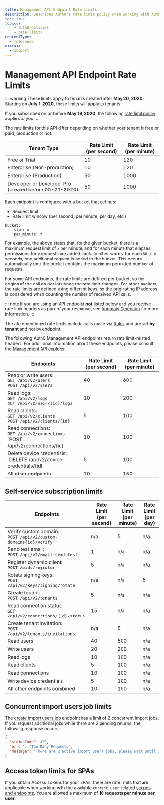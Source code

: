 ```yaml
---
title: Management API Endpoint Rate Limits
description: Describes Auth0's rate limit policy when working with Auth0 Management API endpoints.
toc: true
topics:
    - auth0-policies
    - rate-limits
contentType:
  - reference
useCase:
  - support
---
```

# Management API Endpoint Rate Limits

::: warning
These limits apply to tenants created after **May 20, 2020**. Starting on **July 1, 2020**, these limits will apply to tenants.

If you subscribed on or before **May 19, 2020**, the following [rate limit policy](/policies/legacy-rate-limits) applies to you.
:::

The rate limits for this API differ depending on whether your tenant is free or paid, production or not.

| Tenant Type | Rate Limit (per second) | Rate Limit (per minute) |
| - | - | - |
| Free or Trial | 10 | 120 |
| Enterprise (Non-production) | 10 | 120 |
| Enterprise (Production) | 50 | 1000 |
| Developer or Developer Pro (created before 05-21-2020) | 50 | 1000 |

Each endpoint is configured with a bucket that defines:

-  Request limit
-  Rate limit window (per second, per minute, per day, etc.)

```text
bucket:
    size: x
    per_minute: y
```

For example, the above states that, for the given bucket, there is a maximum request limit of `x` per minute, and for each minute that elapses, permissions for `y` requests are added back. In other words, for each `60 / y` seconds, one additional request is added to the bucket. This occurs automatically until the bucket contains the maximum permitted number of requests.

For some API endpoints, the rate limits are defined per bucket, so the origins of the call do not influence the rate limit changes. For other buckets, the rate limits are defined using different keys, so the originating IP address is considered when counting the number of received API calls.

::: note
If you are using an API endpoint **not** listed below and you receive rate limit headers as part of your response, see [Anomaly Detection](/anomaly-detection) for more information.
:::

The aforementioned rate limits include calls made via [Rules](/rules) and are set **by tenant** and not by endpoint.

The following Auth0 Management API endpoints return rate limit-related headers. For additional information about these endpoints, please consult the [Management API explorer](/api/management/v2).

| Endpoints | Rate Limit (per second) | Rate Limit (per minute) |
| - | - | - |
| Read or write users: <br> `GET /api/v2/users` <br> `POST /api/v2/users` | 40 | 800 |
| Read logs: <br> `GET /api/v2/logs` <br> `GET /api/v2/user/{id}/logs` | 10 | 200 |
| Read clients: <br> `GET /api/v2/clients` <br> `POST /api/v2/clients/{id}` | 5 | 100 |
| Read connections: <br> `GET /api/v2/connections` <br> `POST /api/v2/connections/{id} | 10 | 100 |
| Delete device credentials: <br> `DELETE /api/v2/device-credentials/{id} | 5 | 100 |
| All other endpoints | 10 | 150 |

## Self-service subscription limits

| Endpoints | Rate Limit (per second) | Rate Limit (per minute) | Rate Limit (per day) |
| - | - | - | - |
| Verify custom domain: <br> `POST /api/v2/custom-domains{id}/verify` | n/a | 5 | n/a |
| Send test email: <br> `POST /api/v2/email-send-test` | 1 | n/a | n/a |
| Register dynamic client: <br> `POST /oidc/register` | 5 | n/a | n/a |
| Rotate signing keys: <br> `POST /api/v2/keys/signing/rotate` | n/a | n/a | 5 |
| Create tenant: <br> `POST /api/v2/tenants` | 5 | n/a | n/a |
| Read connection status: <br> `GET /api/v2/connections/{id}/status` | 15 | n/a | n/a |
| Create tenant invitation: <br> `POST /api/v2/tenants/invitations` | n/a | 5 | n/a |
| Read users | 40 | 500 | n/a |
| Write users | 20 | 200 | n/a |
| Read logs | 10 | 100 | n/a |
| Read clients | 5 | 100 | n/a |
| Read connections | 10 | 100 | n/a |
| Write device credentials | 5 | 100 | n/a |
| All other endpoints combined | 10 | 150 | n/a |

## Concurrent import users job limits

The [create import users job](/api/management/v2#!/Jobs/post_users_imports) endpoint has a limit of 2 concurrent import jobs. If you request additional jobs while there are 2 pending returns, the following response occurs:

```json
{
  "statusCode": 429,
  "error": "Too Many Requests",
  "message": "There are 2 active import users jobs, please wait until some of them are finished and try again
}
```

## Access token limits for SPAs

If you obtain Access Tokens for your SPAs, there are rate limits that are applicable when working with the available `current_user`-related [scopes and endpoints](/api/management/v2/get-access-tokens-for-spas#available-scopes-and-endpoints). You are allowed a maximum of **10 requests per minute per user**.
